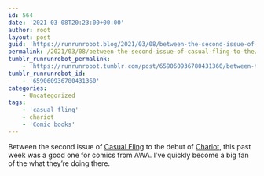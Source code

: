```yaml
---
id: 564
date: '2021-03-08T20:23:00+00:00'
author: root
layout: post
guid: 'https://runrunrobot.blog/2021/03/08/between-the-second-issue-of-casual-fling-to-the/'
permalink: /2021/03/08/between-the-second-issue-of-casual-fling-to-the/
tumblr_runrunrobot_permalink:
    - 'https://runrunrobot.tumblr.com/post/659060936780431360/between-the-second-issue-of-casual-fling-to-the'
tumblr_runrunrobot_id:
    - '659060936780431360'
categories:
    - Uncategorized
tags:
    - 'casual fling'
    - chariot
    - 'Comic books'
---
```


Between the second issue of [Casual Fling](https://awastudios.net/series/casual-fling/) to the debut of [Chariot](https://awastudios.net/series/chariot/), this past week was a good one for comics from AWA. I’ve quickly become a big fan of the what they’re doing there.